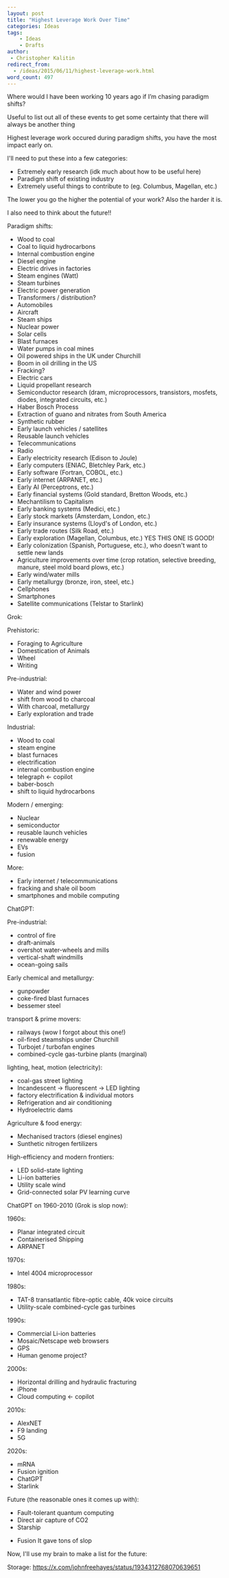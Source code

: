 ```yaml
---
layout: post
title: "Highest Leverage Work Over Time"
categories: Ideas
tags:
    - Ideas
    - Drafts
author:
 - Christopher Kalitin
redirect_from:
  - /ideas/2015/06/11/highest-leverage-work.html
word_count: 497
---
```

<head>
    <meta property="og:image" content="{{site.url}}/assets/images/nasa-end-state/msr.jpg">
</head>

Where would I have been working 10 years ago if I’m chasing paradigm shifts?

Useful to list out all of these events to get some certainty that there will always be another thing

Highest leverage work occured during paradigm shifts, you have the most impact early on.

I'll need to put these into a few categories:
- Extremely early research (idk much about how to be useful here)
- Paradigm shift of existing industry
- Extremely useful things to contribute to (eg. Columbus, Magellan, etc.)

The lower you go the higher the potential of your work? Also the harder it is.

I also need to think about the future!!

Paradigm shifts:
- Wood to coal
- Coal to liquid hydrocarbons
- Internal combustion engine
- Diesel engine
- Electric drives in factories
- Steam engines (Watt)
- Steam turbines
- Electric power generation
- Transformers / distribution?
- Automobiles
- Aircraft
- Steam ships
- Nuclear power
- Solar cells
- Blast furnaces
- Water pumps in coal mines
- Oil powered ships in the UK under Churchill
- Boom in oil drilling in the US
- Fracking?
- Electric cars
- Liquid propellant research
- Semiconductor research (dram, microprocessors, transistors, mosfets, diodes, integrated circuits, etc.)
- Haber Bosch Process
- Extraction of guano and nitrates from South America
- Synthetic rubber
- Early launch vehicles / satellites
- Reusable launch vehicles
- Telecommunications
- Radio
- Early electricity research (Edison to Joule)
- Early computers (ENIAC, Bletchley Park, etc.)
- Early software (Fortran, COBOL, etc.)
- Early internet (ARPANET, etc.)
- Early AI (Perceptrons, etc.)
- Early financial systems (Gold standard, Bretton Woods, etc.)
- Mechantilism to Capitalism
- Early banking systems (Medici, etc.)
- Early stock markets (Amsterdam, London, etc.)
- Early insurance systems (Lloyd's of London, etc.)
- Early trade routes (Silk Road, etc.)
- Early exploration (Magellan, Columbus, etc.) YES THIS ONE IS GOOD!
- Early colonization (Spanish, Portuguese, etc.), who doesn't want to settle new lands
- Agriculture improvements over time (crop rotation, selective breeding, manure, steel mold board plows, etc.)
- Early wind/water mills
- Early metallurgy (bronze, iron, steel, etc.)
- Cellphones
- Smartphones
- Satellite communications (Telstar to Starlink)


Grok:

Prehistoric:
- Foraging to Agriculture
- Domestication of Animals
- Wheel
- Writing

Pre-industrial:
- Water and wind power
- shift from wood to charcoal
- With charcoal, metallurgy
- Early exploration and trade

Industrial:
- Wood to coal
- steam engine
- blast furnaces
- electrification
- internal combustion engine
- telegraph <- copilot
- baber-bosch
- shift to liquid hydrocarbons

Modern / emerging:
- Nuclear
- semiconductor
- reusable launch vehicles
- renewable energy
- EVs
- fusion

More:
- Early internet / telecommunications
- fracking and shale oil boom
- smartphones and mobile computing

ChatGPT:

Pre-industrial:
- control of fire
- draft-animals
- overshot water-wheels and mills
- vertical-shaft windmills
- ocean-going sails

Early chemical and metallurgy:
- gunpowder
- coke-fired blast furnaces
- bessemer steel

transport & prime movers:
- railways (wow I forgot about this one!)
- oil-fired steamships under Churchill
- Turbojet / turbofan engines
- combined-cycle gas-turbine plants (marginal)

lighting, heat, motion (electricity):
- coal-gas street lighting
- Incandescent -> fluorescent -> LED lighting
- factory electrification & individual motors
- Refrigeration and air conditioning
- Hydroelectric dams

Agriculture & food energy:
- Mechanised tractors (diesel engines)
- Sunthetic nitrogen fertilizers

High-efficiency and modern frontiers:
- LED solid-state lighting
- Li-ion batteries
- Utility scale wind
- Grid-connected solar PV learning curve

ChatGPT on 1960-2010 (Grok is slop now):

1960s:
- Planar integrated circuit
- Containerised Shipping
- ARPANET

1970s:
- Intel 4004 microprocessor

1980s:
- TAT-8 transatlantic fibre-optic cable, 40k voice circuits
- Utility-scale combined-cycle gas turbines

1990s:
- Commercial Li-ion batteries
- Mosaic/Netscape web browsers
- GPS
- Human genome project?

2000s:
- Horizontal drilling and hydraulic fracturing
- iPhone
- Cloud computing <- copilot

2010s:
- AlexNET
- F9 landing
- 5G

2020s:
- mRNA
- Fusion ignition
- ChatGPT
- Starlink

Future (the reasonable ones it comes up with):
- Fault-tolerant quantum computing
- Direct air capture of CO2
- Starship
+ Fusion
It gave tons of slop

Now, I'll use my brain to make a list for the future:

Storage:
https://x.com/johnfreehayes/status/1934312768070639651

